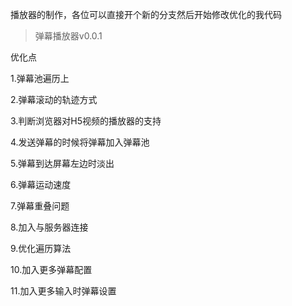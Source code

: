 播放器的制作，各位可以直接开个新的分支然后开始修改优化的我代码

> 弹幕播放器v0.0.1

优化点

1.弹幕池遍历上

2.弹幕滚动的轨迹方式

3.判断浏览器对H5视频的播放器的支持

4.发送弹幕的时候将弹幕加入弹幕池

5.弹幕到达屏幕左边时淡出

6.弹幕运动速度

7.弹幕重叠问题

8.加入与服务器连接

9.优化遍历算法

10.加入更多弹幕配置

11.加入更多输入时弹幕设置
